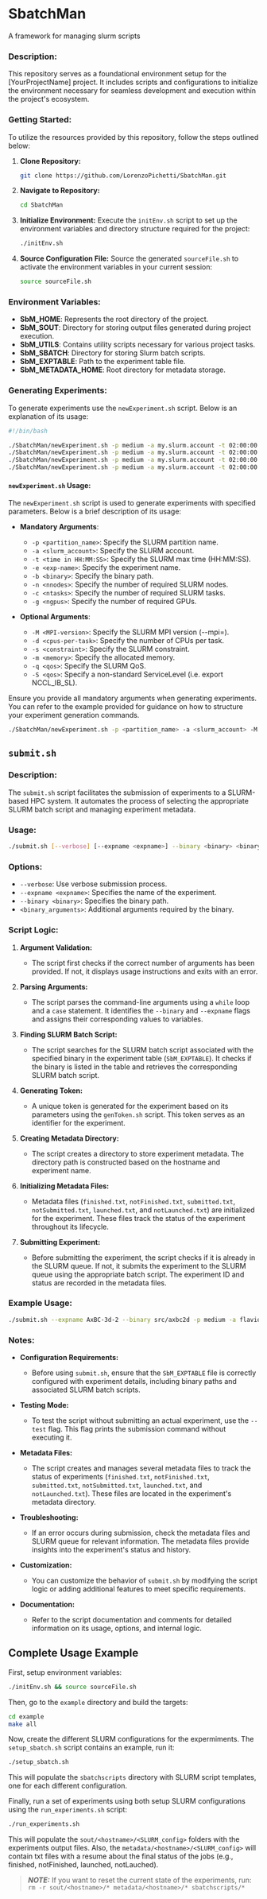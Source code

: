 # SbatchMan
A framework for managing slurm scripts 

### Description:
This repository serves as a foundational environment setup for the [YourProjectName] project. It includes scripts and configurations to initialize the environment necessary for seamless development and execution within the project's ecosystem.

### Getting Started:

To utilize the resources provided by this repository, follow the steps outlined below:

1. **Clone Repository:**
    ```bash
    git clone https://github.com/LorenzoPichetti/SbatchMan.git
    ```

2. **Navigate to Repository:**
    ```bash
    cd SbatchMan
    ```

3. **Initialize Environment:**
    Execute the `initEnv.sh` script to set up the environment variables and directory structure required for the project:
    ```bash
    ./initEnv.sh
    ```

4. **Source Configuration File:**
    Source the generated `sourceFile.sh` to activate the environment variables in your current session:
    ```bash
    source sourceFile.sh
    ```

### Environment Variables:

- **SbM_HOME**: Represents the root directory of the project.
- **SbM_SOUT**: Directory for storing output files generated during project execution.
- **SbM_UTILS**: Contains utility scripts necessary for various project tasks.
- **SbM_SBATCH**: Directory for storing Slurm batch scripts.
- **SbM_EXPTABLE**: Path to the experiment table file.
- **SbM_METADATA_HOME**: Root directory for metadata storage.

### Generating Experiments:

To generate experiments use the `newExperiment.sh` script. Below is an explanation of its usage:

```bash
#!/bin/bash

./SbatchMan/newExperiment.sh -p medium -a my.slurm.account -t 02:00:00 -e Exp-2proc  -n 1 -c 2 -g 2 -b bin/myBin -d 1
./SbatchMan/newExperiment.sh -p medium -a my.slurm.account -t 02:00:00 -e Exp-4proc  -n 1 -c 4 -g 4 -b bin/myBin -d 1
./SbatchMan/newExperiment.sh -p medium -a my.slurm.account -t 02:00:00 -e Exp-8proc  -n 1 -c 8 -g 8 -b bin/myBin -d 1
./SbatchMan/newExperiment.sh -p medium -a my.slurm.account -t 02:00:00 -e Exp-16proc  -n 2 -c 8 -g 8 -b bin/myBin -d 1
```

#### `newExperiment.sh` Usage:

The `newExperiment.sh` script is used to generate experiments with specified parameters. Below is a brief description of its usage:

- **Mandatory Arguments**:
  - `-p <partition_name>`: Specify the SLURM partition name.
  - `-a <slurm_account>`: Specify the SLURM account.
  - `-t <time in HH:MM:SS>`: Specify the SLURM max time (HH:MM:SS).
  - `-e <exp-name>`: Specify the experiment name.
  - `-b <binary>`: Specify the binary path.
  - `-n <nnodes>`: Specify the number of required SLURM nodes.
  - `-c <ntasks>`: Specify the number of required SLURM tasks.
  - `-g <ngpus>`: Specify the number of required GPUs.

- **Optional Arguments**:
  - `-M <MPI-version>`: Specify the SLURM MPI version (--mpi=).
  - `-d <cpus-per-task>`: Specify the number of CPUs per task.
  - `-s <constraint>`: Specify the SLURM constraint.
  - `-m <memory>`: Specify the allocated memory.
  - `-q <qos>`: Specify the SLURM QoS.
  - `-S <qos>`: Specify a non-standard ServiceLevel (i.e. export NCCL_IB_SL).

Ensure you provide all mandatory arguments when generating experiments. You can refer to the example provided for guidance on how to structure your experiment generation commands.

```bash
./SbatchMan/newExperiment.sh -p <partition_name> -a <slurm_account> -M <MPI-version> -t <time in HH:MM:SS> -e <exp-name> -n <nnodes> -c <ntasks> -g <ngpus> -b <binary>
```

## `submit.sh`

### Description:
The `submit.sh` script facilitates the submission of experiments to a SLURM-based HPC system. It automates the process of selecting the appropriate SLURM batch script and managing experiment metadata.

### Usage:
```bash
./submit.sh [--verbose] [--expname <expname>] --binary <binary> <binary_arguments>
```

### Options:

- `--verbose`: Use verbose submission process.
- `--expname <expname>`: Specifies the name of the experiment.
- `--binary <binary>`: Specifies the binary path.
- `<binary_arguments>`: Additional arguments required by the binary.

### Script Logic:

1. **Argument Validation:**
   - The script first checks if the correct number of arguments has been provided. If not, it displays usage instructions and exits with an error.
   
2. **Parsing Arguments:**
   - The script parses the command-line arguments using a `while` loop and a `case` statement. It identifies the `--binary` and `--expname` flags and assigns their corresponding values to variables.

3. **Finding SLURM Batch Script:**
   - The script searches for the SLURM batch script associated with the specified binary in the experiment table (`SbM_EXPTABLE`). It checks if the binary is listed in the table and retrieves the corresponding SLURM batch script.

4. **Generating Token:**
   - A unique token is generated for the experiment based on its parameters using the `genToken.sh` script. This token serves as an identifier for the experiment.

5. **Creating Metadata Directory:**
   - The script creates a directory to store experiment metadata. The directory path is constructed based on the hostname and experiment name.

6. **Initializing Metadata Files:**
   - Metadata files (`finished.txt`, `notFinished.txt`, `submitted.txt`, `notSubmitted.txt`, `launched.txt`, and `notLaunched.txt`) are initialized for the experiment. These files track the status of the experiment throughout its lifecycle.

7. **Submitting Experiment:**
   - Before submitting the experiment, the script checks if it is already in the SLURM queue. If not, it submits the experiment to the SLURM queue using the appropriate batch script. The experiment ID and status are recorded in the metadata files.

### Example Usage:
```bash
./submit.sh --expname AxBC-3d-2 --binary src/axbc2d -p medium -a flavio.vella -M pmix -t 02:00:00 -n 1 -c 2 -g 2 -d 1
```

### Notes:

- **Configuration Requirements:**
  - Before using `submit.sh`, ensure that the `SbM_EXPTABLE` file is correctly configured with experiment details, including binary paths and associated SLURM batch scripts.

- **Testing Mode:**
  - To test the script without submitting an actual experiment, use the `--test` flag. This flag prints the submission command without executing it.

- **Metadata Files:**
  - The script creates and manages several metadata files to track the status of experiments (`finished.txt`, `notFinished.txt`, `submitted.txt`, `notSubmitted.txt`, `launched.txt`, and `notLaunched.txt`). These files are located in the experiment's metadata directory.

- **Troubleshooting:**
  - If an error occurs during submission, check the metadata files and SLURM queue for relevant information. The metadata files provide insights into the experiment's status and history.

- **Customization:**
  - You can customize the behavior of `submit.sh` by modifying the script logic or adding additional features to meet specific requirements.

- **Documentation:**
  - Refer to the script documentation and comments for detailed information on its usage, options, and internal logic.


## Complete Usage Example



First, setup environment variables:

```bash
./initEnv.sh && source sourceFile.sh
```

Then, go to the `example` directory and build the targets:

```bash
cd example
make all
```

Now, create the different SLURM configurations for the expermiments. The `setup_sbatch.sh` script contains an example, run it:

```bash
./setup_sbatch.sh
```

This will populate the `sbatchscripts` directory with SLURM script templates, one for each different configuration.

Finally, run a set of experiments using both setup SLURM configurations using the `run_experiments.sh` script:

```bash
./run_experiments.sh
```

This will populate the `sout/<hostname>/<SLURM_config>` folders with the experiments output files. Also, the `metadata/<hostname>/<SLURM_config>` will contain txt files with a resume about the final status of the jobs (e.g., finished, notFinished, launched, notLauched).

> **_NOTE:_**  If you want to reset the current state of the experiments, run: `rm -r sout/<hostname>/* metadata/<hostname>/* sbatchscripts/*`

